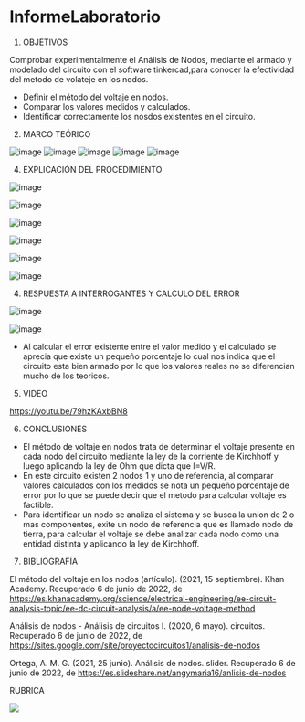 # InformeLaboratorio


1. OBJETIVOS

Comprobar experimentalmente el Análisis de Nodos, mediante el armado y modelado del circuito con el software tinkercad,para conocer la efectividad del metodo de volateje en los nodos.  

* Definir el método del voltaje en nodos.
* Comparar los valores medidos y calculados.
* Identificar correctamente los nosdos existentes en el circuito.

2. MARCO TEÓRICO 

![image](https://user-images.githubusercontent.com/105679480/172743746-3df13b9c-88c5-4757-a25b-b2a1f62361c4.png)
![image](https://user-images.githubusercontent.com/105679480/172743765-cf3a5af3-2703-4309-933a-04ce0de9c1d4.png)
![image](https://user-images.githubusercontent.com/105679480/172743807-51284dce-3017-4894-8169-202eec2b58e9.png)
![image](https://user-images.githubusercontent.com/105679480/172743845-78c83850-6cb3-4785-a50d-4d57d32ff118.png)
![image](https://user-images.githubusercontent.com/105679480/172744136-48f6d801-7b26-430a-9d7c-a6442ef49a77.png)


4. EXPLICACIÓN DEL PROCEDIMIENTO

![image](https://user-images.githubusercontent.com/105570939/172773505-714c70c4-5d1f-457f-a073-813579337049.png)

![image](https://user-images.githubusercontent.com/105570939/172745891-fdb5f1cb-11ba-4f41-a4f0-aa91075a7b5b.png)

![image](https://user-images.githubusercontent.com/105570939/172747850-c6719863-f58d-4773-91a0-e285ad4d9d36.png)

![image](https://user-images.githubusercontent.com/105570939/172764469-2a8d9d2d-b071-4fbf-93ab-10c8dd045150.png)

![image](https://user-images.githubusercontent.com/105570939/172773284-a9e77f2a-8e13-475c-90b2-8edcf5598683.png)

![image](https://user-images.githubusercontent.com/105570939/172773414-3bcd8fa2-543b-406a-ad85-16f73a701203.png)

4. RESPUESTA A INTERROGANTES Y CALCULO DEL ERROR

![image](https://user-images.githubusercontent.com/105570939/172773553-f58c3d8a-2bc8-4fb1-8eea-12a7c5110368.png)

![image](https://user-images.githubusercontent.com/105570939/172774834-30aee37a-cb12-44df-8906-c7c4a05e984a.png)

* Al calcular el error existente entre el valor medido y el calculado se aprecia que existe un pequeño porcentaje lo cual nos indica que el circuito esta bien armado por lo que los valores reales no se diferencian mucho de los teoricos. 

5. VIDEO

https://youtu.be/79hzKAxbBN8

6. CONCLUSIONES

* El método de voltaje en nodos trata de determinar el voltaje presente en cada nodo del circuito mediante la ley de la corriente de Kirchhoff y luego aplicando la ley de Ohm que dicta que I=V/R.
* En este circuito existen 2 nodos 1 y uno de referencia, al comparar valores calculados con los medidos se nota un pequeño porcentaje de error por lo que se puede decir que el metodo para calcular voltaje es factible. 
* Para identificar un nodo se analiza el sistema y se busca la union de 2 o mas componentes, exite un nodo de referencia que es llamado nodo de tierra, para calcular el voltaje se debe analizar cada nodo como una entidad distinta y aplicando la ley de Kirchhoff.

7. BIBLIOGRAFÍA

El método del voltaje en los nodos (artículo). (2021, 15 septiembre). Khan Academy. Recuperado 6 de junio de 2022, de https://es.khanacademy.org/science/electrical-engineering/ee-circuit-analysis-topic/ee-dc-circuit-analysis/a/ee-node-voltage-method

Análisis de nodos - Análisis de circuitos I. (2020, 6 mayo). circuitos. Recuperado 6 de junio de 2022, de https://sites.google.com/site/proyectocircuitos1/analisis-de-nodos

Ortega, A. M. G. (2021, 25 junio). Análisis de nodos. slider. Recuperado 6 de junio de 2022, de https://es.slideshare.net/angymaria16/anlisis-de-nodos



RUBRICA

![](https://github.com/doalulema/InformeLaboratorio/blob/main/Laboratorio.png)
